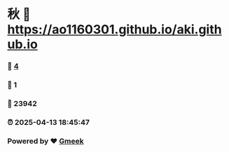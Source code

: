 # 秋 :link: https://ao1160301.github.io/aki.github.io 
### :page_facing_up: [4](https://ao1160301.github.io/aki.github.io/tag.html) 
### :speech_balloon: 1 
### :hibiscus: 23942 
### :alarm_clock: 2025-04-13 18:45:47 
### Powered by :heart: [Gmeek](https://github.com/Meekdai/Gmeek)
